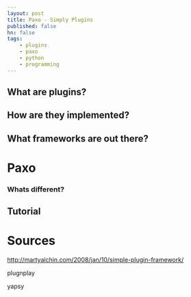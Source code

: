 ```yaml
---
layout: post
title: Paxo - Simply Plugins
published: false
hn: false
tags: 
    - plugins
    - paxo
    - python
    - programming
---
```


## What are plugins?

## How are they implemented?

## What frameworks are out there?

# Paxo

### Whats different?

## Tutorial

# Sources

http://martyalchin.com/2008/jan/10/simple-plugin-framework/

plugnplay

yapsy